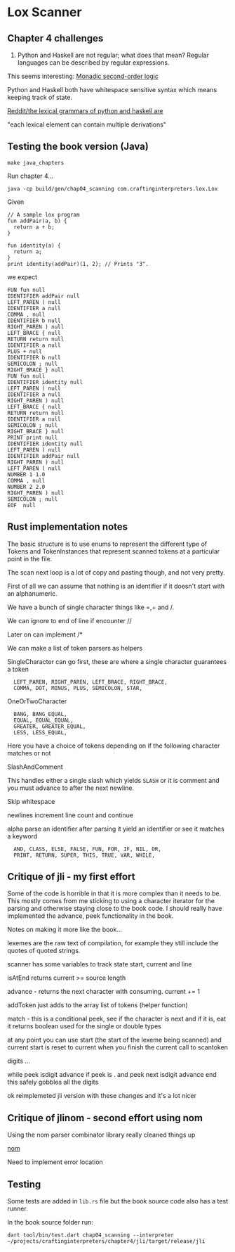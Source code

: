 # Lox Scanner
## Chapter 4 challenges
1. Python and Haskell are not regular; what does that mean?
Regular languages can be described by regular expressions.

This seems interesting:
[Monadic second-order logic](https://en.wikipedia.org/wiki/Monadic_second-order_logic)

Python and Haskell both have whitespace sensitive syntax which means
keeping track of state.

[Reddit/the lexical grammars of python and haskell are](https://www.reddit.com/r/compsci/comments/kkzn3r/the_lexical_grammars_of_python_and_haskell_are/)

"each lexical element can contain multiple derivations"

## Testing the book version (Java)

```
make java_chapters
```

Run chapter 4... 

```
java -cp build/gen/chap04_scanning com.craftinginterpreters.lox.Lox
```

Given

```
// A sample lox program
fun addPair(a, b) {
  return a + b;
}
 
fun identity(a) {
  return a;
}
print identity(addPair)(1, 2); // Prints "3".
```

we expect

```
FUN fun null
IDENTIFIER addPair null
LEFT_PAREN ( null
IDENTIFIER a null
COMMA , null
IDENTIFIER b null
RIGHT_PAREN ) null
LEFT_BRACE { null
RETURN return null
IDENTIFIER a null
PLUS + null
IDENTIFIER b null
SEMICOLON ; null
RIGHT_BRACE } null
FUN fun null
IDENTIFIER identity null
LEFT_PAREN ( null
IDENTIFIER a null
RIGHT_PAREN ) null
LEFT_BRACE { null
RETURN return null
IDENTIFIER a null
SEMICOLON ; null
RIGHT_BRACE } null
PRINT print null
IDENTIFIER identity null
LEFT_PAREN ( null
IDENTIFIER addPair null
RIGHT_PAREN ) null
LEFT_PAREN ( null
NUMBER 1 1.0
COMMA , null
NUMBER 2 2.0
RIGHT_PAREN ) null
SEMICOLON ; null
EOF  null
```

## Rust implementation notes

The basic structure is to use enums to represent the different type of Tokens and TokenInstances that represent scanned tokens at a particular point in the file.

The scan next loop is a lot of copy and pasting though, and not very pretty.

First of all we can assume that nothing is an identifier if it doesn't start with an alphanumeric.

We have a bunch of single character things like =,+ and /.

We can ignore to end of line if encounter //

Later on can implement /*

We can make a list of token parsers as helpers

SingleCharacter can go first, these are where a single character guarantees a token

```
  LEFT_PAREN, RIGHT_PAREN, LEFT_BRACE, RIGHT_BRACE,
  COMMA, DOT, MINUS, PLUS, SEMICOLON, STAR,
```

OneOrTwoCharacter

```
  BANG, BANG_EQUAL,
  EQUAL, EQUAL_EQUAL,
  GREATER, GREATER_EQUAL,
  LESS, LESS_EQUAL,
```

Here you have a choice of tokens depending on if the following character matches or not

SlashAndComment

This handles either a single slash which yields `SLASH` or it is comment and you must advance to after the next newline.

Skip whitespace 

newlines
  increment line count and continue
  
alpha 
  parse an identifier 
  after parsing it yield an identifier or see it matches a keyword
  
```
  AND, CLASS, ELSE, FALSE, FUN, FOR, IF, NIL, OR,
  PRINT, RETURN, SUPER, THIS, TRUE, VAR, WHILE,
```

## Critique of jli - my first effort

Some of the code is horrible in that it is more complex than it needs to be. This mostly comes from me sticking to using a character iterator for the parsing and otherwise staying close to the book code. I should really have implemented the advance, peek functionality in the book. 

Notes on making it more like the book...

lexemes are the raw text of compilation, for example they still include the quotes of quoted strings.

scanner has some variables to track state 
start, current and line

isAtEnd returns current >= source length

advance - returns the next character with consuming. current += 1

addToken just adds to the array list of tokens (helper function)

match - this is a conditional peek, see if the character is next and if it is, eat it
returns boolean
used for the single or double types 

at any point you can use start (the start of the lexeme being scanned) and current
start is reset to current when you finish the current call to scantoken

digits ...

while peek isdigit advance
if peek is . and peek next isdigit
  advance
end
this safely gobbles all the digits 

ok reimplemeted jli version with these changes and it's a lot nicer

## Critique of jlinom - second effort using nom

Using the nom parser combinator library really cleaned things up

[nom](https://github.com/Geal/nom) 

Need to implement error location

## Testing

Some tests are added in `lib.rs` file but the book source code also has a test runner.

In the book source folder run:

```
dart tool/bin/test.dart chap04_scanning --interpreter ~/projects/craftinginterpreters/chapter4/jli/target/release/jli 
```
